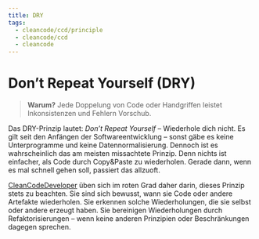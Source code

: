 ```yaml
---
title: DRY
tags:
  - cleancode/ccd/principle
  - cleancode/ccd
  - cleancode
---
```

# Don’t Repeat Yourself (DRY)

>**Warum?**
>Jede Doppelung von Code oder Handgriffen leistet Inkonsistenzen und Fehlern Vorschub.

Das DRY-Prinzip lautet: _Don’t Repeat Yourself_ – Wiederhole dich nicht. Es gilt seit den Anfängen der Softwareentwicklung – sonst gäbe es keine Unterprogramme und keine Datennormalisierung. Dennoch ist es wahrscheinlich das am meisten missachtete Prinzip. Denn nichts ist einfacher, als Code durch Copy&Paste zu wiederholen. Gerade dann, wenn es mal schnell gehen soll, passiert das allzuoft.

[CleanCodeDeveloper](/docs/main/CleanCode/CleanCodeDeveloper/CleanCodeDeveloper) üben sich im roten Grad daher darin, dieses Prinzip stets zu beachten. Sie sind sich bewusst, wann sie Code oder andere Artefakte wiederholen. Sie erkennen solche Wiederholungen, die sie selbst oder andere erzeugt haben. Sie bereinigen Wiederholungen durch Refaktorisierungen – wenn keine anderen Prinzipien oder Beschränkungen dagegen sprechen.
